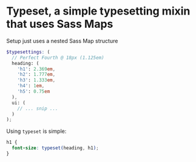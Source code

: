 # Typeset, a simple typesetting mixin that uses Sass Maps

Setup just uses a nested Sass Map structure

~~~scss
$typesettings: (
  // Perfect Fourth @ 18px (1.125em)
  heading: (
    'h1': 2.369em,
    'h2': 1.777em,
    'h3': 1.333em,
    'h4': 1em,
    'h5': 0.75em
  ),
  ui: (
  	// ... snip ...
  )
);
~~~

Using `typeset` is simple:

~~~scss
h1 {
  font-size: typeset(heading, h1);
}
~~~
